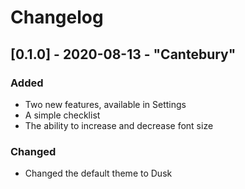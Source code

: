 # Changelog

## [0.1.0] - 2020-08-13 - "Cantebury"

### Added

- Two new features, available in Settings
- A simple checklist
- The ability to increase and decrease font size

### Changed

- Changed the default theme to Dusk
